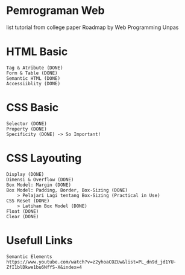 # Pemrograman Web
 list tutorial from college paper
 Roadmap by Web Programming Unpas

# HTML Basic
    Tag & Atribute (DONE)
    Form & Table (DONE)
    Semantic HTML (DONE)
    Accessiiblity (DONE)

# CSS Basic
    Selector (DONE)
    Property (DONE)
    Specificity (DONE) -> So Important!

# CSS Layouting
    Display (DONE)
    Dimensi & Overflow (DONE)
    Box Model: Margin (DONE)
    Box Model: Padding, Border, Box-Sizing (DONE)
        > Pelajari Lagi tentang Box-Sizing (Practical in Use)
    CSS Reset (DONE)
        > Latihan Box Model (DONE)
    Float (DONE)
    Clear (DONE)


# Usefull Links
    Semantic Elements 
    https://www.youtube.com/watch?v=z2yhoaCOZUw&list=PL_dn9d_jd1YU-ZfI1blDkwe1bu6NfYS-X&index=4